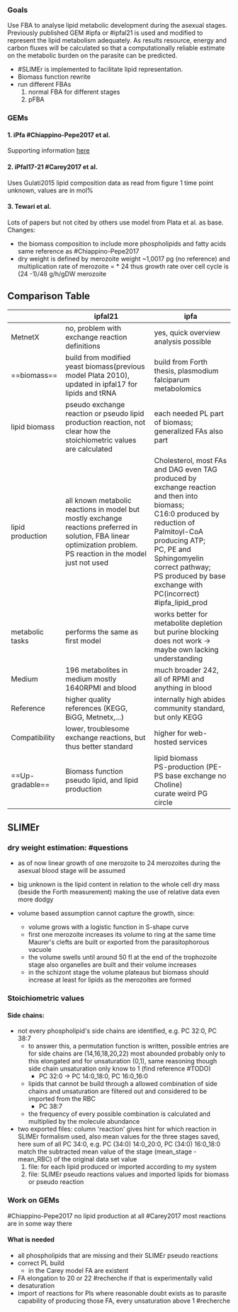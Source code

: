 ### Goals
Use FBA to analyse lipid metabolic development during the asexual stages. Previously published GEM #ipfa or #ipfal21 is used and modified to represent the lipid metabolism adequately. As results resource, energy and carbon fluxes will be calculated so that a computationally reliable estimate on the metabolic burden on the parasite can be predicted. 
- #SLIMEr is implemented to facilitate lipid representation.
- Biomass function rewrite
- run different FBAs
	1. normal FBA for different stages
	2.  pFBA  
### GEMs
#### 1. iPfa #Chiappino-Pepe2017 et al.
Supporting information [here](https://doi.org/10.1371/journal.pcbi.1005397.s001)

#### 2. iPfal17-21 #Carey2017 et al.
Uses Gulati2015 lipid composition data as read from figure 1 time point unknown, values are in mol%
#### 3. Tewari et al.
Lots of papers but not cited by others use model from Plata et al. as base. 
Changes:
- the biomass composition to include more phospholipids and fatty acids same reference as #Chiappino-Pepe2017
- dry weight is defined by merozoite weight ~1,0017 pg (no reference) and multiplication rate of merozoite = * 24 thus growth rate over cell cycle is (24 -1)/48 g/h/gDW merozoite
## Comparison Table 

|  | ipfal21 | ipfa |
| -------- | -------- | -------- |
| MetnetX| no, problem with exchange reaction definitions| yes, quick overview analysis possible|
| ==biomass==|build from modified yeast biomass(previous model Plata 2010), updated in ipfal17 for lipids and tRNA  | build from Forth thesis, plasmodium falciparum metabolomics|
|lipid biomass|pseudo exchange reaction or pseudo lipid production reaction, not clear how the stoichiometric values are calculated  | each needed PL part of biomass; generalized FAs also part |
|lipid production|all known metabolic reactions in model but mostly exchange reactions preferred in solution, FBA linear optimization problem.<br> PS reaction in the model just not used|Cholesterol, most FAs and DAG even TAG produced by exchange reaction and then into biomass;<br> C16:0 produced by reduction of Palmitoyl-CoA producing ATP;<br> PC, PE and Sphingomyelin correct pathway;<br> PS produced by base exchange with PC(incorrect) #ipfa_lipid_prod|
|metabolic tasks|performs the same as first model|works better for metabolite depletion but purine blocking does not work -> maybe own lacking understanding|
|Medium|196 metabolites in medium mostly 1640RPMI and blood| much broader 242, all of RPMI and anything in blood|
|Reference|higher quality references (KEGG, BiGG, Metnetx,...)| internally high abides community standard, but only KEGG|
|Compatibility|lower, troublesome exchange reactions, but thus better standard|higher for web-hosted services|
|==Up-gradable==|Biomass function<br>pseudo lipid, and lipid production|lipid biomass<br>PS-production (PE-PS base exchange no Choline)<br>curate weird PG circle|

## SLIMEr
### dry weight estimation: #questions 
- as of now linear growth of one merozoite to 24 merozoites during the asexual blood stage will be assumed
- big unknown is the lipid content in relation to the whole cell dry mass (beside the Forth measurement) making the use of relative data even more dodgy

- volume based assumption cannot capture the growth, since:
	- volume grows with a logistic function in S-shape curve
	- first one merozoite increases its volume to ring at the same time Maurer's clefts are built or exported from the parasitophorous vacuole
	- the volume swells until around 50 fl at the end of the trophozoite stage also organelles are built and their volume increases
	- in the schizont stage the volume plateaus but biomass should increase at least for lipids as the merozoites are formed  
### Stoichiometric values
#### Side chains:
- not every phospholipid's side chains are identified, e.g. PC 32:0, PC 38:7
	- to answer this, a permutation function is written, possible entries are for side chains are (14,16,18,20,22) most abounded probably only to this elongated and for unsaturation (0,1), same reasoning though side chain unsaturation only know to 1 (find reference #TODO)
		- PC 32:0 -> PC 14:0_18:0,  PC 16:0_16:0 
	- lipids that cannot be build through a allowed combination of side chains and unsaturation are filtered out and considered to be imported from the RBC
		- PC 38:7
	- the frequency of every possible combination is calculated and multiplied by the molecule abundance
- two exported files: column 'reaction' gives hint for which reaction in SLIMEr formalism used, also mean values for the three stages saved, here sum of all PC 34:0, e.g. PC (34:0) 14:0_20:0, PC (34:0) 16:0_18:0 match the subtracted mean value of the stage (mean_stage - mean_RBC) of the original data set value
	1. file: for each lipid produced or imported according to my system
	2. file: SLIMEr pseudo reactions values and imported lipids for biomass or pseudo reaction 

### Work on GEMs
#Chiappino-Pepe2017 no lipid production at all 
#Carey2017 most reactions are in some way there
#### What is needed
- all phospholipids that are missing and their SLIMEr pseudo reactions
- correct PL build
	- in the Carey model FA are existent 
- FA elongation to 20 or 22 #recherche if that is experimentally valid
- desaturation
- import of reactions for Pls where reasonable doubt exists as to parasite capability of producing those FA, every unsaturation above 1 #recherche 